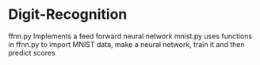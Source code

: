 # Digit-Recognition
ffnn.py Implements a feed forward neural network 
mnist.py uses functions in ffnn.py to import MNIST data, make a neural network, train it and then predict scores
